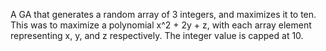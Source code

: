 A GA that generates a random array of 3 integers, and maximizes it to ten. This was to maximize a polynomial x^2 + 2y + z, with each array element representing x, y, and z respectively. The integer value is capped at 10.
